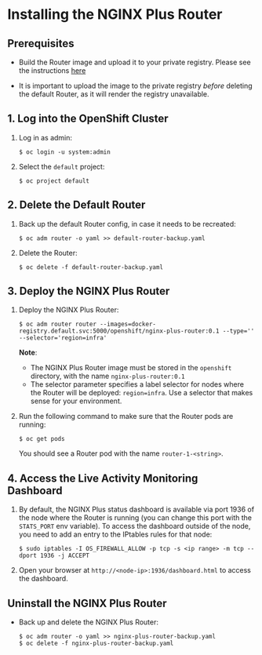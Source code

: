 # Installing the NGINX Plus Router

## Prerequisites 

* Build the Router image and upload it to your private registry. Please see the instructions [here](build-image.md)

* It is important to upload the image to the private registry *before* deleting the default Router, as it will render the registry unavailable. 

## 1. Log into the OpenShift Cluster

1. Log in as admin:
    ```
    $ oc login -u system:admin
    ```

1. Select the `default` project:
    ```
    $ oc project default
    ```

## 2. Delete the Default Router

1. Back up the default Router config, in case it needs to be recreated:
    ```
    $ oc adm router -o yaml >> default-router-backup.yaml
    ```

1. Delete the Router:
    ```
    $ oc delete -f default-router-backup.yaml
    ```

## 3. Deploy the NGINX Plus Router

1. Deploy the NGINX Plus Router:
    ```
    $ oc adm router router --images=docker-registry.default.svc:5000/openshift/nginx-plus-router:0.1 --type='' --selector='region=infra'
    ```

    **Note**: 
    * The NGINX Plus Router image must be stored in the `openshift` directory, with the name `nginx-plus-router:0.1`
    * The selector parameter specifies a label selector for nodes where the Router will be deployed: `region=infra`. Use a selector that makes sense for your environment.

1. Run the following command to make sure that the Router pods are running:
    ```
    $ oc get pods
    ```
    You should see a Router pod with the name `router-1-<string>`.

## 4. Access the Live Activity Monitoring Dashboard

1. By default, the NGINX Plus status dashboard is available via port 1936 of the node where the Router is running (you can change this port with the `STATS_PORT` env variable). To access the dashboard outside of the node, you need to add an entry to the IPtables rules for that node:
    ```
    $ sudo iptables -I OS_FIREWALL_ALLOW -p tcp -s <ip range> -m tcp --dport 1936 -j ACCEPT 
    ```
1. Open your browser at `http://<node-ip>:1936/dashboard.html` to access the dashboard. 

## Uninstall the NGINX Plus Router

* Back up and delete the NGINX Plus Router:
    ```
    $ oc adm router -o yaml >> nginx-plus-router-backup.yaml
    $ oc delete -f nginx-plus-router-backup.yaml
    ```

